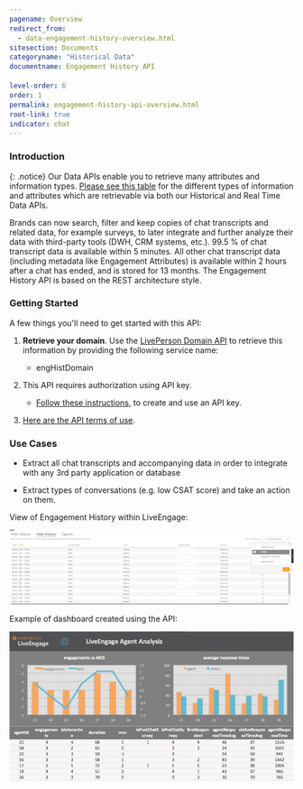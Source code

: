 ```yaml
---
pagename: Overview
redirect_from:
  - data-engagement-history-overview.html
sitesection: Documents
categoryname: "Historical Data"
documentname: Engagement History API

level-order: 6
order: 1
permalink: engagement-history-api-overview.html
root-link: true
indicator: chat
---
```

### Introduction

{: .notice}
Our Data APIs enable you to retrieve many attributes and information types. [Please see this table](https://developers.liveperson.com/api-guidelines-api-data-metrics.html) for the different types of information and attributes which are retrievable via both our Historical and Real Time Data APIs.

Brands can now search, filter and keep copies of chat transcripts and related data, for example surveys, to later integrate and further analyze their data with third-party tools (DWH, CRM systems, etc.). 99.5 % of chat transcript data is available within 5 minutes. All other chat transcript data (including metadata like Engagement Attributes) is available within 2 hours after a chat has ended, and is stored for 13 months. The Engagement History API is based on the REST architecture style.

### Getting Started

A few things you'll need to get started with this API:

1. **Retrieve your domain**. Use the [LivePerson Domain API](agent-domain-domain-api.html) to retrieve this information by providing the following service name:

	* engHistDomain

2. This API requires authorization using API key.

	* [Follow these instructions](guides-gettingstarted.html), to create and use an API key.

3. [Here are the API terms of use](https://www.liveperson.com/policies/apitou).



### Use Cases

* Extract all chat transcripts and accompanying data in order to integrate with any 3rd party application or database

* Extract types of conversations (e.g. low CSAT score) and take an action on them.

View of Engagement History within LiveEngage:

![EngagementHistory](img/engagementhistory1.png)

Example of dashboard created using the API:

![EngagementHistory](img/engagementhistory2.png)
